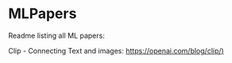 # MLPapers
Readme listing all ML papers:

Clip - Connecting Text and images: [https://openai.com/blog/clip/)](https://openai.com/blog/clip/)
